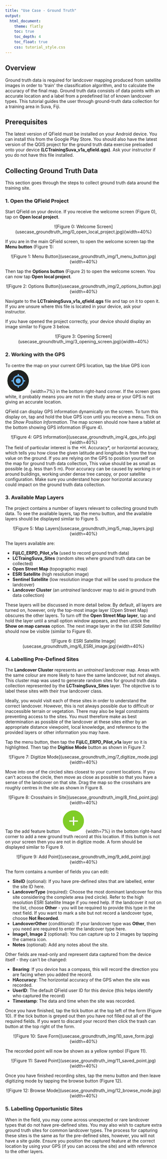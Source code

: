 ```yaml
---
title: "Use Case - Ground Truth"
output: 
  html_document:
    theme: flatly
    toc: true
    toc_depth: 4
    toc_float: true
    css: tutorial_style.css
---
```

## Overview

Ground truth data is required for landcover mapping produced from satellite images in order to 'train' the classification algorithm, and to calculate the accuracy of the final map. Ground truth data consists of data points with an accurate location and a label from a predefined list of known landcover types. This tutorial guides the user through ground-truth data collection for a training area in Suva, Fiji.

## Prerequisites

The latest version of QField must be installed on your Android device. You can install this from the Google Play Store. You should also have the latest version of the QGIS project for the ground truth data exercise preloaded onto your device **(LCTrainingSuva\_v1a\_qfield.qgs)**. Ask your instructor if you do not have this file installed.

## Collecting Ground Truth Data

This section goes through the steps to collect ground truth data around the training site.

### 1. Open the QField Project

Start QField on your device. If you receive the welcome screen (Figure 0), tap on **Open local project**. 

<center>
![Figure 0: Welcome Screen](usecase_groundtruth_img/0_open_local_project.jpg){width=40%} 

</center>

If you are in the main QField screen, to open the welcome screen tap the **Menu button** (Figure 1):

<center>
![Figure 1: Menu Button](usecase_groundtruth_img/1_menu_button.jpg){width=40%} 

</center>

Then tap the **Options button** (Figure 2) to open the welcome screen. You can now tap  **Open local project**.

<center>
![Figure 2: Options Button](usecase_groundtruth_img/2_options_button.jpg){width=40%}

</center>

Navigate to the **LCTrainingSuva\_v1a\_qfield.qgs** file and tap on it to open it. If you are unsure where this file is located in your device, ask your instructor. 

If you have opened the project correctly, your device should display an image similar to Figure 3 below. 

<center>
![Figure 3: Opening Screen](usecase_groundtruth_img/3_opening_screen.jpg){width=40%}

</center>

### 2. Working with the GPS

To centre the map on your current GPS location, tap the blue GPS icon  ![](usecase_groundtruth_img/3a_gps_button.png){width=7%} in the bottom right-hand corner. If the screen goes white, it probably means you are not in the study area or your GPS is not giving an accurate location. 

QField can display GPS information dynamically on the screen. To turn this display on, tap and hold the blue GPS icon until you receive a menu. Tick on the *Show Position Information*. The map screen should now have a tablet at the bottom showing GPS information (Figure 4).

<center>
![Figure 4: GPS Information](usecase_groundtruth_img/4_gps_info.jpg){width=40%}

</center>
The field of particular interest is the *H. Accuracy*, or horizontal accuracy, which tells you how close the given latitude and longitude is from the true value on the ground. If you are relying on the GPS to position yourself on the map for ground truth data collection, This value should be as small as possible (e.g. less than 5 m). Poor accuracy can be caused by working in or around buildings, working under dense tree canopy, or poor satellite configuration. Make sure you understand how poor horizontal accuracy could impact on the ground truth data collection. 

### 3. Available Map Layers

The project contains a number of layers relevant to collecting ground truth data. To see the available layers, tap the menu button, and the available layers should be displayed similar to Figure 5. 

<center>
![Figure 5: Map Layers](usecase_groundtruth_img/5_map_layers.jpg){width=40%}

</center>

The layers available are:

* **FijiLC_ERPD_Pilot_v1a** (used to record ground truth data)
* **LCTraingSuva_Sites** (random sites where ground truth data can be collected)
* **Open Street Map** (topographic map)
* **ESRI Satellite** (high resolution image)
* **Sentinel Satellite** (low resolution image that will be used to produce the landcover)
* **Landcover Cluster** (an *untrained* landcover map to aid in ground truth data collection)

These layers will be discussed in more detail below. By default, all layers are turned on, however, only the top-most image layer (Open Street Map) obscures the other layers. To turn off the **Open Street Map layer**, tap and hold the layer until a small option window appears, and then untick the **Show on map canvas** option. The next image layer in the list *(ESRI Satellite)* should now be visible (similar to Figure 6).

<center>
![Figure 6: ESRI Satellite Image](usecase_groundtruth_img/6_ESRI_image.jpg){width=40%}

</center>

### 4. Labelling Pre-Defined Sites

The **Landcover Cluster** represents an *untrained* landcover map. Areas with the same colour are more likely to have the same landcover, but not always. This cluster map was used to generate random sites for ground truth data collection represented by the **LCTraingSuva_Sites** layer. The objective is to label these sites with their *true* landcover class.

Ideally, you would visit each of these sites in order to understand the correct landcover. However, this is not always possible due to difficult or inaccessible terrain or vegetation. There may also be legal constraints preventing access to the sites. You must therefore make as best determination as possible of the landcover at these sites either by an appropriate distance viewpoint, local knowledge, and reference to the provided layers or other information you may have. 

Tap the menu button, then tap the **FijiLC_ERPD_Pilot_v1a** layer so it is highlighted. Then tap the **Digitise Mode** button as shown in Figure 7.

<center>
![Figure 7: Digitize Mode](usecase_groundtruth_img/7_digitize_mode.jpg){width=40%}

</center>

Move into one of the circled sites closest to your current locations. If you can't access the circle, then move as close as possible so that you have a sense of the landcover on that site. Drag the map so the crosshairs are roughly centres in the site as shown in Figure 8.

<center>
![Figure 8: Crosshairs in Site](usecase_groundtruth_img/8_find_point.jpg){width=40%}

</center>

Tap the add feature button ![](usecase_groundtruth_img/8a_add_button.png){width=7%} in the bottom right-hand corner to add a new ground truth record at this location. If this button is not on your screen then you are not in digitize mode. A form should be displayed similar to Figure 9.

<center>
![Figure 9: Add Point](usecase_groundtruth_img/9_add_point.jpg){width=40%}

</center>

The form contains a number of fields you can edit:

* **SiteID** (optional): If you have pre-defined sites that are labelled, enter the site ID here.
* **LandcoverType** (required): Choose the most dominant landcover for this site considering the complete area (red circle). Refer to the high resolution ESRI Satellite Image if you need help. If the landcover it not on the list, choose **Other** - you will be required to provide this type in the next field. If you want to mark a site but not record a landcover type, choose **Not Recorded**.
* **LandcoverOther** (conditional): If your landcover type was **Other**, then you need are required to enter the landcover type here.
* **Image1, Image 2** (optional): You can capture up to 2 images by tapping the camera icon.
* **Notes** (optional): Add any notes about the site.

Other fields are read-only and represent data captured from the device itself - they can't be changed:

* **Bearing**: If you device has a compass, this will record the direction you are facing when you added the record.
* **HAccuracy**: The horizontal accuracy of the GPS when the site was recorded.
* **UserID**: The default QField user ID for this device (this helps identify who captured the record)
* **Timestamp**: The data and time when the site was recorded.

Once you have finished, tap the tick button at the top left of the form (Figure 10). If the tick button is greyed out then you have not filled out all of the required fields. If you want to discard your record then click the trash can button at the top right of the form.

<center>
![Figure 10: Save Form](usecase_groundtruth_img/10_save_form.jpg){width=40%}

</center>

The recorded point will now be shown as a yellow symbol (Figure 11).

<center>
![Figure 11: Saved Point](usecase_groundtruth_img/11_saved_point.jpg){width=40%}

</center>

Once you have finished recording sites, tap the menu button and then leave digitizing mode by tapping the browse button (Figure 12).

<center>
![Figure 12: Browse Mode](usecase_groundtruth_img/12_browse_mode.jpg){width=40%}

</center>

### 5. Labelling Opportunistic Sites

When in the field, you may come across unexpected or rare landcover types that do not have pre-defined sites. You may also wish to capture extra ground truth sites for common landcover types. The process for capturing these sites is the same as for the pre-defined sites, however, you will not have a site guide. Ensure you position the captured feature at the correct location by using your GPS (if you can access the site) and with reference to the other layers.




